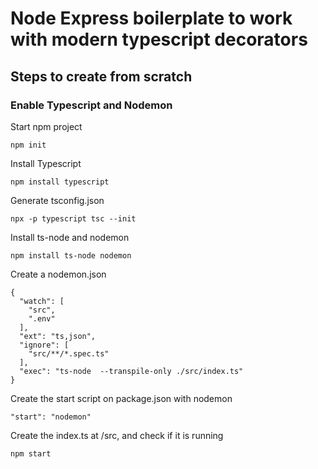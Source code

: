 # Node Express boilerplate to work with modern typescript decorators

## Steps to create from scratch

### Enable Typescript and Nodemon
Start npm project
```
npm init
```
Install Typescript
```
npm install typescript
```
Generate tsconfig.json
```
npx -p typescript tsc --init
```
Install ts-node and nodemon
```
npm install ts-node nodemon
```
Create a nodemon.json
```
{
  "watch": [
    "src",
    ".env"
  ],
  "ext": "ts,json",
  "ignore": [
    "src/**/*.spec.ts"
  ],
  "exec": "ts-node  --transpile-only ./src/index.ts"
}
```
Create the start script on package.json with nodemon
```
"start": "nodemon"
```
Create the index.ts at /src, and check if it is running
```
npm start
```

